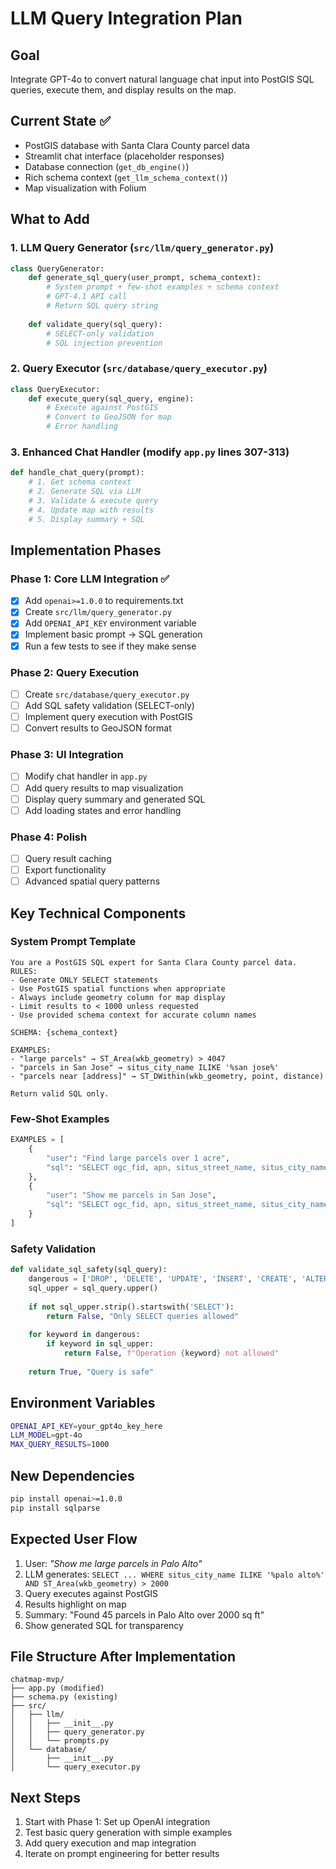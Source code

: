 # LLM Query Integration Plan

## Goal

Integrate GPT-4o to convert natural language chat input into PostGIS SQL queries, execute them, and display results on the map.

## Current State ✅

- PostGIS database with Santa Clara County parcel data
- Streamlit chat interface (placeholder responses)
- Database connection (`get_db_engine()`)
- Rich schema context (`get_llm_schema_context()`)
- Map visualization with Folium

## What to Add

### 1. LLM Query Generator (`src/llm/query_generator.py`)

```python
class QueryGenerator:
    def generate_sql_query(user_prompt, schema_context):
        # System prompt + few-shot examples + schema context
        # GPT-4.1 API call
        # Return SQL query string
    
    def validate_query(sql_query):
        # SELECT-only validation
        # SQL injection prevention
```

### 2. Query Executor (`src/database/query_executor.py`)

```python
class QueryExecutor:
    def execute_query(sql_query, engine):
        # Execute against PostGIS
        # Convert to GeoJSON for map
        # Error handling
```

### 3. Enhanced Chat Handler (modify `app.py` lines 307-313)

```python
def handle_chat_query(prompt):
    # 1. Get schema context
    # 2. Generate SQL via LLM
    # 3. Validate & execute query  
    # 4. Update map with results
    # 5. Display summary + SQL
```

## Implementation Phases

### Phase 1: Core LLM Integration ✅

- [x] Add `openai>=1.0.0` to requirements.txt
- [x] Create `src/llm/query_generator.py`
- [x] Add `OPENAI_API_KEY` environment variable
- [x] Implement basic prompt → SQL generation
- [x] Run a few tests to see if they make sense

### Phase 2: Query Execution  

- [ ] Create `src/database/query_executor.py`
- [ ] Add SQL safety validation (SELECT-only)
- [ ] Implement query execution with PostGIS
- [ ] Convert results to GeoJSON format

### Phase 3: UI Integration

- [ ] Modify chat handler in `app.py`
- [ ] Add query results to map visualization
- [ ] Display query summary and generated SQL
- [ ] Add loading states and error handling

### Phase 4: Polish

- [ ] Query result caching
- [ ] Export functionality
- [ ] Advanced spatial query patterns

## Key Technical Components

### System Prompt Template

```text
You are a PostGIS SQL expert for Santa Clara County parcel data.
RULES:
- Generate ONLY SELECT statements
- Use PostGIS spatial functions when appropriate  
- Always include geometry column for map display
- Limit results to < 1000 unless requested
- Use provided schema context for accurate column names

SCHEMA: {schema_context}

EXAMPLES:
- "large parcels" → ST_Area(wkb_geometry) > 4047
- "parcels in San Jose" → situs_city_name ILIKE '%san jose%'
- "parcels near [address]" → ST_DWithin(wkb_geometry, point, distance)

Return valid SQL only.
```

### Few-Shot Examples

```python
EXAMPLES = [
    {
        "user": "Find large parcels over 1 acre",
        "sql": "SELECT ogc_fid, apn, situs_street_name, situs_city_name, ST_AsGeoJSON(wkb_geometry) as geometry FROM parcels WHERE ST_Area(wkb_geometry) > 4047 LIMIT 500"
    },
    {
        "user": "Show me parcels in San Jose", 
        "sql": "SELECT ogc_fid, apn, situs_street_name, situs_city_name, ST_AsGeoJSON(wkb_geometry) as geometry FROM parcels WHERE situs_city_name ILIKE '%san jose%' LIMIT 500"
    }
]
```

### Safety Validation

```python
def validate_sql_safety(sql_query):
    dangerous = ['DROP', 'DELETE', 'UPDATE', 'INSERT', 'CREATE', 'ALTER']
    sql_upper = sql_query.upper()
    
    if not sql_upper.strip().startswith('SELECT'):
        return False, "Only SELECT queries allowed"
    
    for keyword in dangerous:
        if keyword in sql_upper:
            return False, f"Operation {keyword} not allowed"
    
    return True, "Query is safe"
```

## Environment Variables

```bash
OPENAI_API_KEY=your_gpt4o_key_here
LLM_MODEL=gpt-4o
MAX_QUERY_RESULTS=1000
```

## New Dependencies

```bash
pip install openai>=1.0.0
pip install sqlparse
```

## Expected User Flow

1. User: *"Show me large parcels in Palo Alto"*
2. LLM generates: `SELECT ... WHERE situs_city_name ILIKE '%palo alto%' AND ST_Area(wkb_geometry) > 2000`
3. Query executes against PostGIS
4. Results highlight on map
5. Summary: "Found 45 parcels in Palo Alto over 2000 sq ft"
6. Show generated SQL for transparency

## File Structure After Implementation

```text
chatmap-mvp/
├── app.py (modified)
├── schema.py (existing)
├── src/
│   ├── llm/
│   │   ├── __init__.py
│   │   ├── query_generator.py
│   │   └── prompts.py
│   └── database/
│       ├── __init__.py
│       └── query_executor.py
```

## Next Steps

1. Start with Phase 1: Set up OpenAI integration
2. Test basic query generation with simple examples
3. Add query execution and map integration
4. Iterate on prompt engineering for better results
